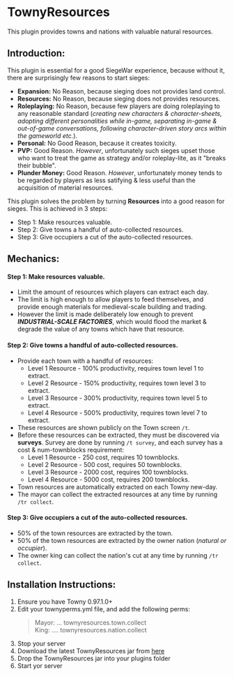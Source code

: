 # TownyResources
This plugin provides towns and nations with valuable natural resources.

## Introduction:
This plugin is essential for a good SiegeWar experience, because without it, there are surprisingly few reasons to start sieges:
 - **Expansion:** No Reason, because sieging does not provides land control. 
 - **Resources:** No Reason, because sieging does not provides resources. 
 - **Roleplaying:** No Reason, because few players are doing roleplaying to any reasonable standard (*creating new characters & character-sheets, adopting different personalities while in-game, separating in-game & out-of-game conversations, following character-driven story arcs within the gameworld etc.*).  
 - **Personal:** No Good Reason, because it creates toxicity.
 - **PVP:** Good Reason. *However*, unfortunately such sieges upset those who want to treat the game as strategy and/or roleplay-lite, as it "breaks their bubble".
 - **Plunder Money:** Good Reason. *However*, unfortunately money tends to be regarded by players as less satifying & less useful than the acquisition of material resources.
 
 This plugin solves the problem by turning **Resources** into a good reason for sieges. This is achieved in 3 steps:
 - Step 1: Make resources valuable.
 - Step 2: Give towns a handful of auto-collected resources.
 - Step 3: Give occupiers a cut of the auto-collected resources.
 #### 
 
## Mechanics: 
#### Step 1: Make resources valuable.
- Limit the amount of resources which players can extract each day.
- The limit is high enough to allow players to feed themselves, and provide enough materials for medieval-scale building and trading.
- However the limit is made deliberately low enough to prevent ***INDUSTRIAL-SCALE FACTORIES***, which would flood the market & degrade the value of any towns which have that resource.

#### Step 2: Give towns a handful of auto-collected resources.
- Provide each town with a handful of resources:
  - Level 1 Resource - 100% productivity, requires town level 1 to extract.
  - Level 2 Resource - 150% productivity, requires town level 3 to extract.
  - Level 3 Resource - 300% productivity, requires town level 5 to extract.
  - Level 4 Resource - 500% productivity, requires town level 7 to extract.
- These resources are shown publicly on the Town screen `/t`.
- Before these resources can be extracted, they must be discovered via **surveys**. Survey are done by running `/t survey`, and each survey has a cost & num-townblocks requirement:
    - Level 1 Resource - 250 cost, requires 10 townblocks.
    - Level 2 Resource - 500 cost, requires 50 townblocks.
    - Level 3 Resource - 2000 cost, requires 100 townblocks.
    - Level 4 Resource - 5000 cost, requires 200 townblocks.  
- Town resources are automatically extracted on each Towny new-day.
- The mayor can collect the extracted resources at any time by running `/tr collect`.

#### Step 3: Give occupiers a cut of the auto-collected resources.
- 50% of the town resources are extracted by the town.
- 50% of the town resources are extracted by the owner nation (*natural or occupier*). 
- The owner king can collect the nation's cut at any time by running `/tr collect`.
    
## Installation Instructions:
1. Ensure you have Towny 0.97.1.0+
2. Edit your townyperms.yml file, and add the following perms:
   > Mayor: ...    townyresources.town.collect                                                            
   > King: ....    townyresources.nation.collect                                                                                                                       
2. Stop your server
3. Download the latest TownyResources jar from [here](https://github.com/TownyAdvanced/TownyResources/releases)
4. Drop the TownyResources jar into your plugins folder
5. Start yor server